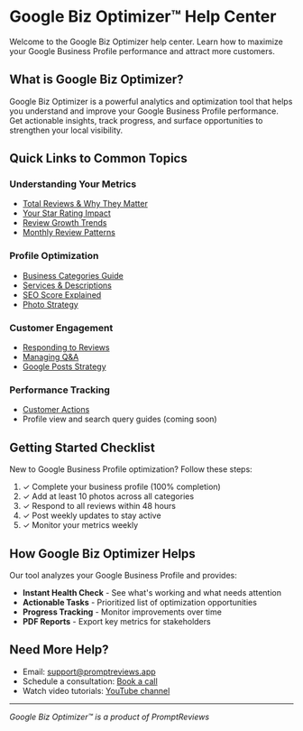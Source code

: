 # Google Biz Optimizer™ Help Center

Welcome to the Google Biz Optimizer help center. Learn how to maximize your Google Business Profile performance and attract more customers.

## What is Google Biz Optimizer?

Google Biz Optimizer is a powerful analytics and optimization tool that helps you understand and improve your Google Business Profile performance. Get actionable insights, track progress, and surface opportunities to strengthen your local visibility.

## Quick Links to Common Topics

### Understanding Your Metrics
- [Total Reviews & Why They Matter](./metrics/total-reviews.md)
- [Your Star Rating Impact](./metrics/average-rating.md)
- [Review Growth Trends](./metrics/review-trends.md)
- [Monthly Review Patterns](./metrics/monthly-patterns.md)

### Profile Optimization
- [Business Categories Guide](./optimization/categories.md)
- [Services & Descriptions](./optimization/services.md)
- [SEO Score Explained](./optimization/seo-score.md)
- [Photo Strategy](./optimization/photos.md)

### Customer Engagement
- [Responding to Reviews](./engagement/review-responses.md)
- [Managing Q&A](./engagement/questions-answers.md)
- [Google Posts Strategy](./engagement/posts.md)

### Performance Tracking
- [Customer Actions](./performance/customer-actions.md)
- Profile view and search query guides (coming soon)

## Getting Started Checklist

New to Google Business Profile optimization? Follow these steps:

1. ✓ Complete your business profile (100% completion)
2. ✓ Add at least 10 photos across all categories
3. ✓ Respond to all reviews within 48 hours
4. ✓ Post weekly updates to stay active
5. ✓ Monitor your metrics weekly

## How Google Biz Optimizer Helps

Our tool analyzes your Google Business Profile and provides:

- **Instant Health Check** - See what's working and what needs attention
- **Actionable Tasks** - Prioritized list of optimization opportunities
- **Progress Tracking** - Monitor improvements over time
- **PDF Reports** - Export key metrics for stakeholders

## Need More Help?

- Email: support@promptreviews.app
- Schedule a consultation: [Book a call](#)
- Watch video tutorials: [YouTube channel](#)

---
*Google Biz Optimizer™ is a product of PromptReviews*
